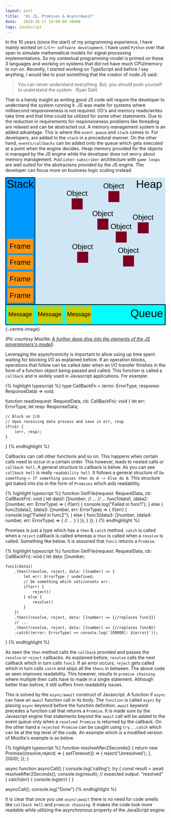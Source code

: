 ```yaml
---
layout: post
title:  "On JS, Promises & Async/Await"
date:   2020-10-17 19:00:00 +0000
tags: JavaScript
---
```

In the 10 years (since the start) of my programming experience, I have mainly worked on `C/C++ software development`. I have used `Python` over that span to simulate mathematical models for signal processing implementations. So my contextual programming-model is primed on these 3 languages and working on systems that did not have much CPU/memory to run on. Recently, I started working on TypeScript and before I say anything, I would like to post something that the creator of node.JS said:
>You can never understand everything. But, you should push yourself to understand the system.
>-Ryan Dahl

That is a handy insight as writing good JS code will require the developer to understand the system running it. JS was made for systems where millisecond responsiveness is not required. I/O's and memory reads/writes take time and that time could be utilized for some other statements. Due to the reduction in requirements for responsiveness problems like threading are relaxed and can be abstracted out. A memory management system is an added advantage. This is where the `event queue` and `stack` comes in. For developers, are added to the `stack` in a procedural manner. On the other hand, `events/callbacks` can be added onto the queue which gets executed at a point when the engine decides. Heap memory provided for the objects is managed by the JS engine while the developer does not worry about memory management. `Publisher-subscriber` architecture with `game loops` are well suited for the abstractons provided by the JS engine. The developer can focus more on business logic scaling instead.

![JS Programming model](/images/The_Javascript_Runtime_Environment_Example.svg "JS Programmer's model"){:.centre-image}

*(Pic courtesy Mozilla: [A further deep dive into the elements of the JS programmers's model](https://developer.mozilla.org/en-US/docs/Web/JavaScript/EventLoop)).*

Leveraging the asynchronicity is important to allow using up time spent waiting for blocking I/O as explained before. If an operation blocks, operations that follow can be called later when an I/O transfer finishes in the form of a function object being passed and called. This function is called a `callback` and is widely used in Javascript applications. For example:

{% highlight typescript %}
type CallBackFn = (error: ErrorType, response: ResponseData) => void;

function read(request: RequestData, cb: CallBackFn): void {
    let err: ErrorType;
    let resp: ResponseData;

    // Block on I/O
    // Upon receiving data process and save in err, resp
    if(cb) {
        (err, resp);
    }
}
{% endhighlight %}

Callbacks can call other functions and so on. This happens when certain calls need to occur in a certain order. This however, leads to nested calls or `callback hell`. A general structure to callback is below. As you can see `callback hell` is really `readability hell`. It follows a general structure of `Do something-> If something passes then do A -> Else do B`. This structure got baked into `ES6` in the form of `Promises` which aids readability.

{% highlight typescript %}
function GetFile(request: RequestData, cb: CallBackFn): void {
    let data1: []number;
    // ...
    // ...
    func1(data1, (data2: []number, err: ErrorType) => {
        if(err) {
            console.log("Failed in func1");
        } else {
            func2(data2, (data3: []number, err: ErrorType) => {
                if(err) {
                    console.log("Failed in func2");
                } else {
                    func3(data3: []number, (data4: number, err: ErrorType) => {
                        // ...
                    }
                }
            });
        }
    });
}
{% endhighlight %}

Promises is just a type which has a `then` & `catch` method. `catch` is called when a `reject` callback is called whereas a `then` is called when a `resolve` is called. Something like below. It is assumed that `func1` returns a `Promise`.

{% highlight typescript %}
function GetFile(request: RequestData, cb: CallBackFn): void {
    let data: []number;

    func1(data1)
        .then((resolve, reject, data: []number) => {
            let err: ErrorType | undefined;
            // Do something which sets/unsets err.
            if(err) {
                reject()
            } else {
                resolve()
            }
        })
        .then((resolve, reject, data: []number) => {//replaces func2}) 
        // ...
        .then((resolve, reject, data: []number) => {//replaces funcN})
        .catch((error: ErrorType) => console.log(`[ERROR]: ${error}`));
}
{% endhighlight %}

As seen the `then` method calls the `callback` provided and passes the `resolve` or `reject` callbacks. As explained before, `resolve` calls the next callback which in turn calls `func3`. If an error occurs, `reject` gets called which in turn calls `catch` and skips all the `thens` in between. The above code as seen improves readability. This however, results in `promise chaining` where multiple then calls have to made in a single statement. Although better than before, it still suffers from readability issues.

This is solved by the `async/await` construct of Javascript. A function if `async` can have an `await` function call in its body. The `function` is called `async` by placing `async` keyword before the function definition. `await` keyword precedes a function call that returns a `Promise`. It is made sure by the Javascript engine that statements beyond the `await` call will be added to the event queue only when a `resolved Promise` is returned by the callback. On the other hand a `rejected Promise` can be caught using `try...catch` which can lie at the top level of the code. An example which is a modified version of Mozilla's example is as below.

{% highlight typescript %}
function resolveAfter2Seconds() {
  return new Promise((resolve,reject) => {
    setTimeout(() => {
      reject('Unresolved');
    }, 2000);
  });
}

async function asyncCall() {
  console.log('calling');
  try {
  const result = await resolveAfter2Seconds();
  console.log(result);
  // expected output: "resolved"
  } catch(err) {
    console.log(err)
  }
}

asyncCall();
console.log("Done")
{% endhighlight %}

It is clear that once you use `async\await` there is no need for code smells like `callback hell` and `promise chaining`. It makes the code look more readable while utilizing the asynchronous property of the JavaScript engine.